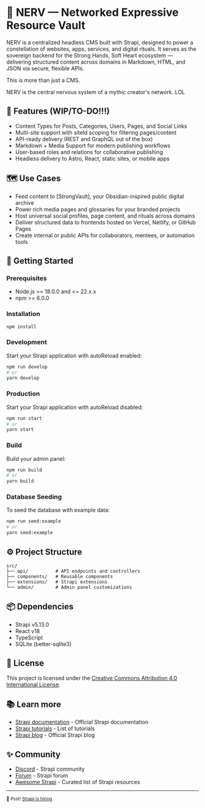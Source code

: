 # 🧠 NERV — Networked Expressive Resource Vault

NERV is a centralized headless CMS built with Strapi, designed to power a constellation of websites, apps, services, and digital rituals. It serves as the sovereign backend for the Strong Hands, Soft Heart ecosystem — delivering structured content across domains in Markdown, HTML, and JSON via secure, flexible APIs.

This is more than just a CMS.

NERV is the central nervous system of a mythic creator's network. LOL

## 🔧 Features (WIP/TO-DO!!!)

- Content Types for Posts, Categories, Users, Pages, and Social Links
- Multi-site support with siteId scoping for filtering pages/content
- API-ready delivery (REST and GraphQL out of the box)
- Markdown + Media Support for modern publishing workflows
- User-based roles and relations for collaborative publishing
- Headless delivery to Astro, React, static sites, or mobile apps

## 🗺️ Use Cases

- Feed content to [StrongVault], your Obsidian-inspired public digital archive
- Power rich media pages and glossaries for your branded projects
- Host universal social profiles, page content, and rituals across domains
- Deliver structured data to frontends hosted on Vercel, Netlify, or GitHub Pages
- Create internal or public APIs for collaborators, mentees, or automation tools

## 🚀 Getting Started

### Prerequisites

- Node.js >= 18.0.0 and <= 22.x.x
- npm >= 6.0.0

### Installation

```bash
npm install
```

### Development

Start your Strapi application with autoReload enabled:

```bash
npm run develop
# or
yarn develop
```

### Production

Start your Strapi application with autoReload disabled:

```bash
npm run start
# or
yarn start
```

### Build

Build your admin panel:

```bash
npm run build
# or
yarn build
```

### Database Seeding

To seed the database with example data:

```bash
npm run seed:example
# or
yarn seed:example
```

## ⚙️ Project Structure

```
src/
├── api/          # API endpoints and controllers
├── components/   # Reusable components
├── extensions/   # Strapi extensions
└── admin/        # Admin panel customizations
```

## 📦 Dependencies

- Strapi v5.13.0
- React v18
- TypeScript
- SQLite (better-sqlite3)

## 📝 License

This project is licensed under the [Creative Commons Attribution 4.0 International License](LICENSE).

## 📚 Learn more

- [Strapi documentation](https://docs.strapi.io) - Official Strapi documentation
- [Strapi tutorials](https://strapi.io/tutorials) - List of tutorials
- [Strapi blog](https://strapi.io/blog) - Official Strapi blog

## ✨ Community

- [Discord](https://discord.strapi.io) - Strapi community
- [Forum](https://forum.strapi.io/) - Strapi forum
- [Awesome Strapi](https://github.com/strapi/awesome-strapi) - Curated list of Strapi resources

---

<sub>🤫 Psst! [Strapi is hiring](https://strapi.io/careers).</sub>
